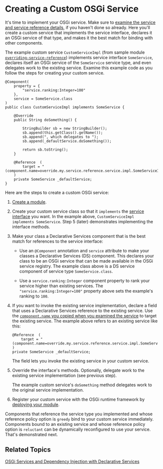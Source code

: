 # Creating a Custom OSGi Service [](id=creating-a-custom-osgi-service)

It's time to implement your OSGi service. Make sure to
[examine the service and service reference details](/develop/tutorials/-/knowledge_base/7-1/examining-an-osgi-service-to-override),
if you haven't done so already. Here you'll create a custom service that
implements the service interface, declares it an OSGi service of that type, and
makes it the best match for binding with other components. 

The example custom service `CustomServiceImpl` (from sample module 
[`overriding-service-reference`](https://dev.liferay.com/documents/10184/656312/overriding-service-reference.zip))
implements service interface `SomeService`, declares itself an OSGi service of
the `SomeService` service type, and even delegates work to the existing service.
Examine this example code as you follow the steps for creating your custom
service. 

    @Component(
        property = {
            "service.ranking:Integer=100"
        },
        service = SomeService.class
    )
    public class CustomServiceImpl implements SomeService {

        @Override
        public String doSomething() {

            StringBuilder sb = new StringBuilder();
            sb.append(this.getClass().getName());
            sb.append(", which delegates to ");
            sb.append(_defaultService.doSomething());

            return sb.toString();
        }

        @Reference  (
            target = "(component.name=override.my.service.reference.service.impl.SomeServiceImpl)"
        )
        private SomeService _defaultService;
    }

Here are the steps to create a custom OSGi service:

1.  [Create a module](/develop/tutorials/-/knowledge_base/7-1/starting-module-development). 

2.  Create your custom service class so that it `implements` the
    [service interface](/develop/tutorials/-/knowledge_base/7-1/examining-an-osgi-service-to-override#step-1-copy-the-service-interface-name)
    you want. In the example above, `CustomServiceImpl implements SomeService`.
    Step 5 (later) demonstrates implementing the interface methods. 

3.  Make your class a Declarative Services component that is the best match for 
    references to the service interface:

    - Use an `@Component` annotation and `service` attribute to make your 
      classes a Declarative Services (DS) component. This declares your class
      to be an OSGi service that can be made available in the OSGi service
      registry. The example class above is a DS service component of service
      type `SomeService.class`. 

    - Use a `service.ranking:Integer` component property to rank your service 
      higher than existing services. The `"service.ranking:Integer=100"`
      property above sets the example's ranking to `100`. 

4.  If you want to invoke the existing service implementation, 
    declare a field that uses a Declarative Services reference to the existing
    service. Use the
    [`component.name` you copied when you examined the service](/develop/tutorials/-/knowledge_base/7-1/examining-an-osgi-service-to-override#step-2-copy-the-existing-service-name)
    to target the existing service. The example above refers to an existing
    service like this:

        @Reference  (
            target = "(component.name=override.my.service.reference.service.impl.SomeServiceImpl)"
        )
        private SomeService _defaultService;

    The field lets you invoke the existing service in your custom service. 

5.  Override the interface's methods. Optionally, delegate 
    work to the existing service implementation (see previous step). 

    The example custom service's `doSomething` method delegates work to the
    original service implementation.

6.  Register your custom service with the OSGi runtime framework by
    [deploying your module](/develop/tutorials/-/knowledge_base/7-1/starting-module-development#building-and-deploying-a-module).

Components that reference the service type you implemented and whose reference
policy option is `greedy` bind to your custom service immediately. Components
bound to an existing service and whose reference policy option is `reluctant`
can be dynamically reconfigured to use your service. That's demonstrated next. 

## Related Topics [](id=related-topics)

[OSGi Services and Dependency Injection with Declarative Services](/develop/tutorials/-/knowledge_base/7-1/osgi-services-and-dependency-injection-with-declarative-services)
